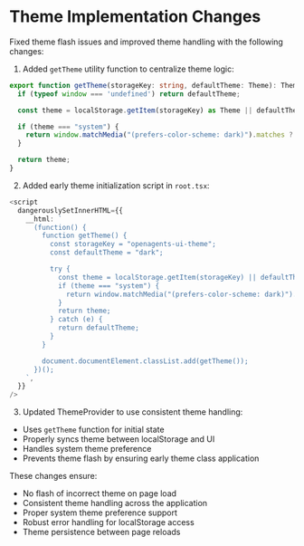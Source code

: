 # Theme Implementation Changes

Fixed theme flash issues and improved theme handling with the following changes:

1. Added `getTheme` utility function to centralize theme logic:
```typescript
export function getTheme(storageKey: string, defaultTheme: Theme): Theme {
  if (typeof window === 'undefined') return defaultTheme;

  const theme = localStorage.getItem(storageKey) as Theme || defaultTheme;

  if (theme === "system") {
    return window.matchMedia("(prefers-color-scheme: dark)").matches ? "dark" : "light";
  }

  return theme;
}
```

2. Added early theme initialization script in `root.tsx`:
```typescript
<script
  dangerouslySetInnerHTML={{
    __html: `
      (function() {
        function getTheme() {
          const storageKey = "openagents-ui-theme";
          const defaultTheme = "dark";

          try {
            const theme = localStorage.getItem(storageKey) || defaultTheme;
            if (theme === "system") {
              return window.matchMedia("(prefers-color-scheme: dark)").matches ? "dark" : "light";
            }
            return theme;
          } catch (e) {
            return defaultTheme;
          }
        }

        document.documentElement.classList.add(getTheme());
      })();
    `,
  }}
/>
```

3. Updated ThemeProvider to use consistent theme handling:
- Uses `getTheme` function for initial state
- Properly syncs theme between localStorage and UI
- Handles system theme preference
- Prevents theme flash by ensuring early theme class application

These changes ensure:
- No flash of incorrect theme on page load
- Consistent theme handling across the application
- Proper system theme preference support
- Robust error handling for localStorage access
- Theme persistence between page reloads
